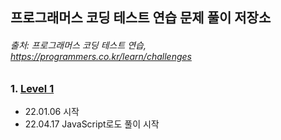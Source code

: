 ## 프로그래머스 코딩 테스트 연습 문제 풀이 저장소   

###### 출처: 프로그래머스 코딩 테스트 연습, https://programmers.co.kr/learn/challenges     

### 1. [Level 1](https://github.com/yjydev/Programmers_Problem_Solving/tree/main/Level%201)     
- 22.01.06 시작    
- 22.04.17 JavaScript로도 풀이 시작     







